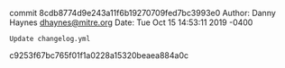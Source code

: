 commit 8cdb8774d9e243a11f6b19270709fed7bc3993e0
Author: Danny Haynes <dhaynes@mitre.org>
Date:   Tue Oct 15 14:53:11 2019 -0400

    Update changelog.yml
c9253f67bc765f01f1a0228a15320beaea884a0c

